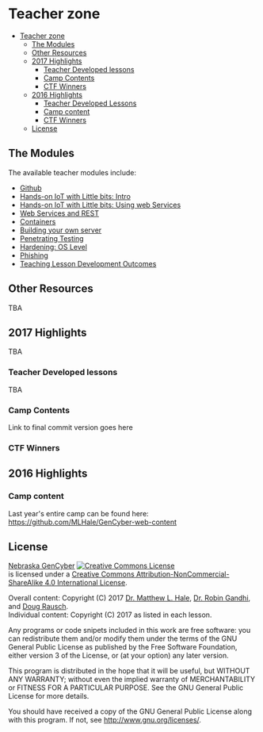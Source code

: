 # Teacher zone

<!-- TOC START min:1 max:3 link:true update:true -->
- [Teacher zone](#teacher-zone)
  - [The Modules](#the-modules)
  - [Other Resources](#other-resources)
  - [2017 Highlights](#2017-highlights)
    - [Teacher Developed lessons](#teacher-developed-lessons)
    - [Camp Contents](#camp-contents)
    - [CTF Winners](#ctf-winners)
  - [2016 Highlights](#2016-highlights)
    - [Teacher Developed Lessons](#teacher-developed-lessons-1)
    - [Camp content](#camp-content)
    - [CTF Winners](#ctf-winners-1)
  - [License](#license)

<!-- TOC END -->

## The Modules
The available teacher modules include:
* [Github](./github/README.md)
* [Hands-on IoT with Little bits: Intro](./hands-on-iot-little-bits-intro/README.md)
* [Hands-on IoT with Little bits: Using web Services](./hands-on-iot-little-bits-ifttt-app/README.md)
* [Web Services and REST](./restful-api/README.md)
* [Containers](./containers/README.md)
* [Building your own server](./building-a-server/README.md)
* [Penetrating Testing](./penetration-testing/README.md)
* [Hardening: OS Level](./firewall/README.md)
* [Phishing](./phishing/README.md)
* [Teaching Lesson Development Outcomes](https://github.com/MLHale/nebraska-gencyber-instructor-materials)

## Other Resources
TBA

## 2017 Highlights
TBA

### Teacher Developed lessons
TBA

### Camp Contents
Link to final commit version goes here

### CTF Winners

## 2016 Highlights

### Camp content
Last year's entire camp can be found here:
https://github.com/MLHale/GenCyber-web-content

## License  
[Nebraska GenCyber](https://github.com/MLHale/nebraska-gencyber) <a rel="license" href="http://creativecommons.org/licenses/by-nc-sa/4.0/"><img alt="Creative Commons License" style="border-width:0" src="https://i.creativecommons.org/l/by-nc-sa/4.0/88x31.png" /></a><br /> is licensed under a <a rel="license" href="http://creativecommons.org/licenses/by-nc-sa/4.0/">Creative Commons Attribution-NonCommercial-ShareAlike 4.0 International License</a>.

Overall content: Copyright (C) 2017  [Dr. Matthew L. Hale](http://faculty.ist.unomaha.edu/mhale/), [Dr. Robin Gandhi](http://faculty.ist.unomaha.edu/rgandhi/), and [Doug Rausch](http://www.bellevue.edu/about/leadership/faculty/rausch-douglas).  
Individual content: Copyright (C) 2017 as listed in each lesson.

Any programs or code snipets included in this work are free software: you can redistribute them and/or modify them under the terms of the GNU General Public License as published by
the Free Software Foundation, either version 3 of the License, or (at your option) any later version.

This program is distributed in the hope that it will be useful,
but WITHOUT ANY WARRANTY; without even the implied warranty of
MERCHANTABILITY or FITNESS FOR A PARTICULAR PURPOSE.  See the
GNU General Public License for more details.

You should have received a copy of the GNU General Public License
along with this program.  If not, see <http://www.gnu.org/licenses/>.
